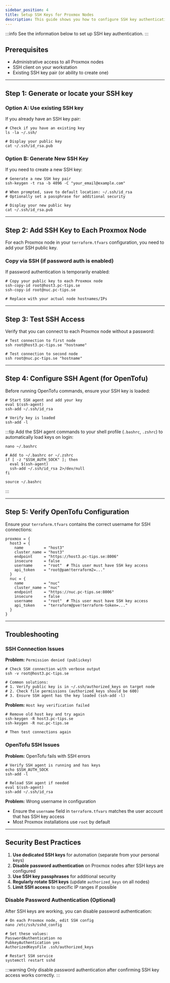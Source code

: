 ```yaml
---
sidebar_position: 4
title: Setup SSH Keys for Proxmox Nodes
description: This guide shows you how to configure SSH key authentication for several Proxmox nodes that OpenTofu can access.
---
```


:::info
See the information below to set up SSH key authentication.
:::

## Prerequisites

- Administrative access to all Proxmox nodes
- SSH client on your workstation
- Existing SSH key pair (or ability to create one)

---

## Step 1: Generate or locate your SSH key

### Option A: Use existing SSH key
If you already have an SSH key pair:

```shell
# Check if you have an existing key
ls -la ~/.ssh/

# Display your public key
cat ~/.ssh/id_rsa.pub
```

### Option B: Generate New SSH Key
If you need to create a new SSH key:

```shell
# Generate a new SSH key pair
ssh-keygen -t rsa -b 4096 -C "your_email@example.com"

# When prompted, save to default location: ~/.ssh/id_rsa
# Optionally set a passphrase for additional security

# Display your new public key
cat ~/.ssh/id_rsa.pub
```

---

## Step 2: Add SSH Key to Each Proxmox Node

For each Proxmox node in your `terraform.tfvars` configuration, you need to add your SSH public key.

### Copy via SSH (if password auth is enabled)

If password authentication is temporarily enabled:

```shell
# Copy your public key to each Proxmox node
ssh-copy-id root@host3.pc-tips.se
ssh-copy-id root@nuc.pc-tips.se

# Replace with your actual node hostnames/IPs
```

---

## Step 3: Test SSH Access

Verify that you can connect to each Proxmox node without a password:

```shell
# Test connection to first node
ssh root@host3.pc-tips.se "hostname"

# Test connection to second node  
ssh root@nuc.pc-tips.se "hostname"
```

---

## Step 4: Configure SSH Agent (for OpenTofu)

Before running OpenTofu commands, ensure your SSH key is loaded:

```shell
# Start SSH agent and add your key
eval $(ssh-agent)
ssh-add ~/.ssh/id_rsa

# Verify key is loaded
ssh-add -l
```

:::tip
Add the SSH agent commands to your shell profile (`.bashrc`, `.zshrc`) to automatically load keys on login:

```shell
nano ~/.bashrc
```

```shell
# Add to ~/.bashrc or ~/.zshrc
if [ -z "$SSH_AUTH_SOCK" ]; then
  eval $(ssh-agent)
  ssh-add ~/.ssh/id_rsa 2>/dev/null
fi
```

```shell
source ~/.bashrc
```
:::

---

## Step 5: Verify OpenTofu Configuration

Ensure your `terraform.tfvars` contains the correct username for SSH connections:

```hcl
proxmox = {
  host3 = {
    name         = "host3"
    cluster_name = "host3"
    endpoint     = "https://host3.pc-tips.se:8006"
    insecure     = false
    username     = "root"  # This user must have SSH key access
    api_token    = "root@pam!terraform2=..."
  }
  nuc = {
    name         = "nuc"
    cluster_name = "nuc"
    endpoint     = "https://nuc.pc-tips.se:8006"
    insecure     = false
    username     = "root"  # This user must have SSH key access  
    api_token    = "terraform@pve!terraform-token=..."
  }
}
```

---

## Troubleshooting

### SSH Connection Issues

**Problem:** `Permission denied (publickey)`
```shell
# Check SSH connection with verbose output
ssh -v root@host3.pc-tips.se

# Common solutions:
# 1. Verify public key is in ~/.ssh/authorized_keys on target node
# 2. Check file permissions (authorized_keys should be 600)
# 3. Ensure SSH agent has the key loaded (ssh-add -l)
```

**Problem:** `Host key verification failed`
```shell
# Remove old host key and try again
ssh-keygen -R host3.pc-tips.se
ssh-keygen -R nuc.pc-tips.se

# Then test connections again
```

### OpenTofu SSH Issues

**Problem:** OpenTofu fails with SSH errors
```shell
# Verify SSH agent is running and has keys
echo $SSH_AUTH_SOCK
ssh-add -l

# Reload SSH agent if needed
eval $(ssh-agent)
ssh-add ~/.ssh/id_rsa
```

**Problem:** Wrong username in configuration
- Ensure the `username` field in `terraform.tfvars` matches the user account that has SSH key access
- Most Proxmox installations use `root` by default

---

## Security Best Practices

1. **Use dedicated SSH keys** for automation (separate from your personal keys)
2. **Disable password authentication** on Proxmox nodes after SSH keys are configured
3. **Use SSH key passphrases** for additional security
4. **Regularly rotate SSH keys** (update `authorized_keys` on all nodes)
5. **Limit SSH access** to specific IP ranges if possible

### Disable Password Authentication (Optional)

After SSH keys are working, you can disable password authentication:

```shell
# On each Proxmox node, edit SSH config
nano /etc/ssh/sshd_config

# Set these values:
PasswordAuthentication no
PubkeyAuthentication yes
AuthorizedKeysFile .ssh/authorized_keys

# Restart SSH service
systemctl restart sshd
```

:::warning
Only disable password authentication after confirming SSH key access works correctly.
:::
